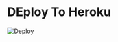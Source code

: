 # DEploy To Heroku
[![Deploy](https://www.herokucdn.com/deploy/button.svg)](https://heroku.com/deploy?template=https://https://github.com/Darihll/code-7.1-mejorado)

